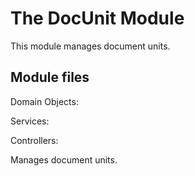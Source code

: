 # The DocUnit Module

This module manages document units.

## Module files

Domain Objects:

Services:

Controllers:

Manages document units.
